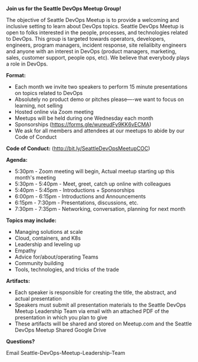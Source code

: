 **Join us for the Seattle DevOps Meetup Group!**

The objective of Seattle DevOps Meetup is to provide a welcoming and inclusive setting to learn about DevOps topics. Seattle DevOps Meetup is open to folks interested in the people, processes, and technologies related to DevOps. This group is targeted towards operators, developers, engineers, program managers, incident response, site relialibity engineers and anyone with an interest in DevOps (product managers, marketing, sales, customer support, people ops, etc). We believe that everybody plays a role in DevOps.

**Format:**
* Each month we invite two speakers to perform 15 minute presentations on topics related to DevOps
* Absolutely no product demo or pitches please—-we want to focus on learning, not selling
* Hosted online via Zoom meeting
* Meetups will be held during one Wednesday each month
* Sponsorships (https://forms.gle/wureudFy9KK6vECMA)
* We ask for all members and attendees at our meetups to abide by our Code of Conduct

**Code of Conduct:** 
(http://bit.ly/SeattleDevOpsMeetupCOC)

**Agenda:**

* 5:30pm - Zoom meeting will begin, Actual meetup starting up this month's meeting
* 5:30pm - 5:40pm - Meet, greet, catch up online with colleagues
* 5:40pm - 5:45pm - Introductions + Sponsorships
* 6:00pm - 6:15pm - Introductions and Announcements
* 6:15pm - 7:30pm - Presentations, discussions, etc.
* 7:30pm - 7:35pm - Networking, conversation, planning for next month

**Topics may include:**

* Managing solutions at scale
* Cloud, containers, and K8s
* Leadership and leveling up
* Empathy
* Advice for/about/operating Teams
* Community building
* Tools, technologies, and tricks of the trade

**Artifacts:**

* Each speaker is responsible for creating the title, the abstract, and actual presentation
* Speakers must submit all presentation materials to the Seattle DevOps Meetup Leadership Team via email with an attached PDF of the presentation in which you plan to give
* These artifacts will be shared and stored on Meetup.com and the Seattle DevOps Meetup Shared Google Drive

**Questions?**

Email Seattle-DevOps-Meetup-Leadership-Team
